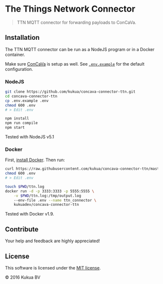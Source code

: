 # The Things Network Connector

> TTN MQTT connector for forwarding payloads to ConCaVa.

## Installation

The TTN MQTT connector can be run as a NodeJS program or in a Docker container.

Make sure [ConCaVa](https://github.com/kukua/concava) is setup as well.
See [`.env.example`](https://github.com/kukua/concava-connector-ttn/tree/master/.env.example) for the default configuration.

### NodeJS

```bash
git clone https://github.com/kukua/concava-connector-ttn.git
cd concava-connector-ttn
cp .env.example .env
chmod 600 .env
# > Edit .env

npm install
npm run compile
npm start
```

Tested with NodeJS v5.1

### Docker

First, [install Docker](http://docs.docker.com/engine/installation/). Then run:

```bash
curl https://raw.githubusercontent.com/kukua/concava-connector-ttn/master/.env.example > .env
chmod 600 .env
# > Edit .env

touch $PWD/ttn.log
docker run -d -p 3333:3333 -p 5555:5555 \
	-v $PWD/ttn.log:/tmp/output.log
	--env-file .env --name ttn_connector \
	kukuadev/concava-connector-ttn
```

Tested with Docker v1.9.

## Contribute

Your help and feedback are highly appreciated!

## License

This software is licensed under the [MIT license](https://github.com/kukua/concava-connector-ttn/blob/master/LICENSE).

© 2016 Kukua BV
